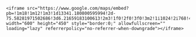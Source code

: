 <!DOCTYPE html>
<html lang="en">
<head>
    <meta charset="UTF-8">
    <meta name="viewport" content="width=device-width, initial-scale=1.0">
    <title>Document</title>
</head>
<body>
    
    <iframe src="https://www.google.com/maps/embed?pb=!1m18!1m12!1m3!1d13341.180800595994!2d-75.58281971502686!3d6.21659183100613!2m3!1f0!2f0!3f0!3m2!1i1024!2i768!4f13.1!3m3!1m2!1s0x8e4429d308d5aa6d%3A0xc35562a03191359c!2sCentro%20Comercial%20Monterrey!5e0!3m2!1ses!2sco!4v1723742753748!5m2!1ses!2sco" width="600" height="450" style="border:0;" allowfullscreen="" loading="lazy" referrerpolicy="no-referrer-when-downgrade"></iframe>
</body>
</html>
